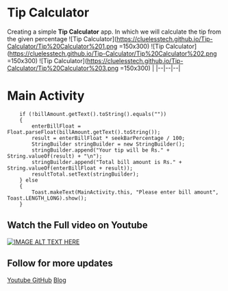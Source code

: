 
# Tip Calculator


Creating  a simple **Tip Calculator** app. In which we will calculate the tip from the given percentage 
 ![Tip Calculator](https://cluelesstech.github.io/Tip-Calculator/Tip%20Calculator%201.png =150x300) ![Tip Calculator](https://cluelesstech.github.io/Tip-Calculator/Tip%20Calculator%202.png =150x300)    ![Tip Calculator](https://cluelesstech.github.io/Tip-Calculator/Tip%20Calculator%203.png =150x300)  |
|--|--|--|


 


# Main Activity
```
    if (!billAmount.getText().toString().equals("")) 
    {
		enterBillFloat = Float.parseFloat(billAmount.getText().toString());
		result = enterBillFloat * seekBarPercentage / 100;
		StringBuilder stringBuilder = new StringBuilder();
		stringBuilder.append("Your tip will be Rs." + String.valueOf(result) + "\n");
		stringBuilder.append("Total bill amount is Rs." + String.valueOf(enterBillFloat + result));
		resultTotal.setText(stringBuilder);
	} else 
	{
		Toast.makeText(MainActivity.this, "Please enter bill amount", Toast.LENGTH_LONG).show();
	}

```
##  Watch the Full video on Youtube 
[![IMAGE ALT TEXT HERE](https://img.youtube.com/vi/cIFjyJIzqy4/0.jpg)](https://www.youtube.com/embed/cIFjyJIzqy4)



## Follow for more updates
[Youtube ](https://www.youtube.com/c/CluelessTech05)
[GitHub](https://github.com/CluelessTech)
[Blog](https://cluelesstech05.blogspot.com/2020/09/creating-tip-calculator-app-in-android.html)


